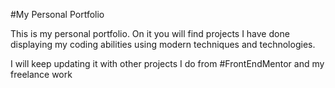 #My Personal Portfolio

This is my personal portfolio. On it you will find projects I have done displaying my coding abilities using modern techniques and technologies.

I will keep updating it with other projects I do from #FrontEndMentor and my freelance work



